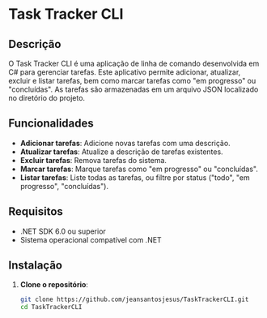 # Task Tracker CLI

## Descrição

O Task Tracker CLI é uma aplicação de linha de comando desenvolvida em C# para gerenciar tarefas. Este aplicativo permite adicionar, atualizar, excluir e listar tarefas, bem como marcar tarefas como "em progresso" ou "concluídas". As tarefas são armazenadas em um arquivo JSON localizado no diretório do projeto.

## Funcionalidades

- **Adicionar tarefas**: Adicione novas tarefas com uma descrição.
- **Atualizar tarefas**: Atualize a descrição de tarefas existentes.
- **Excluir tarefas**: Remova tarefas do sistema.
- **Marcar tarefas**: Marque tarefas como "em progresso" ou "concluídas".
- **Listar tarefas**: Liste todas as tarefas, ou filtre por status ("todo", "em progresso", "concluídas").

## Requisitos

- .NET SDK 6.0 ou superior
- Sistema operacional compatível com .NET

## Instalação

1. **Clone o repositório**:
   ```bash
   git clone https://github.com/jeansantosjesus/TaskTrackerCLI.git
   cd TaskTrackerCLI
